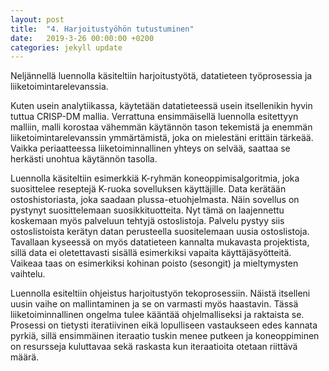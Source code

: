 ```yaml
---
layout: post
title:  "4. Harjoitustyöhön tutustuminen"
date:   2019-3-26 00:00:00 +0200
categories: jekyll update
---
```

Neljännellä luennolla käsiteltiin harjoitustyötä, datatieteen työprosessia ja liiketoimintarelevanssia.

Kuten usein analytiikassa, käytetään datatieteessä usein itsellenikin hyvin tuttua CRISP-DM mallia. Verrattuna ensimmäisellä luennolla esitettyyn malliin, malli korostaa vähemmän käytännön tason tekemistä ja enemmän liiketoimintarelevanssin ymmärtämistä, joka on mielestäni erittäin tärkeää. Vaikka periaatteessa liiketoiminnallinen yhteys on selvää, saattaa se herkästi unohtua käytännön tasolla.

Luennolla käsiteltiin esimerkkiä K-ryhmän koneoppimisalgoritmia, joka suosittelee reseptejä K-ruoka sovelluksen käyttäjille. Data kerätään ostoshistoriasta, joka saadaan plussa-etuohjelmasta. Näin sovellus on pystynyt suosittelemaan suosikkituotteita. Nyt tämä on laajennettu koskemaan myös palveluun tehtyjä ostoslistoja. Palvelu pystyy siis ostoslistoista kerätyn datan perusteella suositelemaan uusia ostoslistoja. Tavallaan kyseessä on myös datatieteen kannalta mukavasta projektista, sillä data ei oletettavasti sisällä esimerkiksi vapaita käyttäjäsyötteitä. Vaikeaa taas on esimerkiksi kohinan poisto (sesongit) ja mieltymysten vaihtelu.

Luennolla esiteltiin ohjeistus harjoitustyön tekoprosessiin. Näistä itselleni uusin vaihe on mallintaminen ja se on varmasti myös haastavin. Tässä liiketoiminnallinen ongelma tulee kääntää ohjelmalliseksi ja raktaista se. Prosessi on tietysti iteratiivinen eikä lopulliseen vastaukseen edes kannata pyrkiä, sillä ensimmäinen iteraatio tuskin menee putkeen ja koneoppiminen on resursseja kuluttavaa sekä raskasta kun iteraatioita otetaan riittävä määrä.